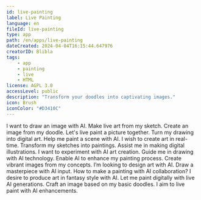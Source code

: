 ```yaml
---
id: live-painting
label: Live Painting
language: en
fileId: live-painting
type: app
path: /en/apps/live-painting
dateCreated: 2024-04-04T16:15:44.647976
creatorID: Blibla
tags:
    - app
    - painting
    - live
    - HTML
license: AGPL 3.0
accessLevel: public
description: "Transform your doodles into captivating images."
icon: Brush
iconColor: "#D3410C"
---
```


I want to draw an image with AI.
Make live art from my sketch.
Create an image from my doodle.
Let's live paint a picture together.
Turn my drawing into digital art.
Help me paint a scene with AI.
I wish to create art in real-time.
Transform my sketches into paintings.
Assist me in making digital illustrations.
I want to experiment with AI art creation.
Guide me in drawing with AI technology.
Enable AI to enhance my painting process.
Create vibrant images from my concepts.
I’m looking to design art with AI.
Draw a masterpiece with AI input.
How to make a painting with AI collaboration?
I desire to produce art in fantasy style with AI.
Let me paint digitally with live AI generations.
Craft an image based on my basic doodles.
I aim to live paint with AI enhancements.
